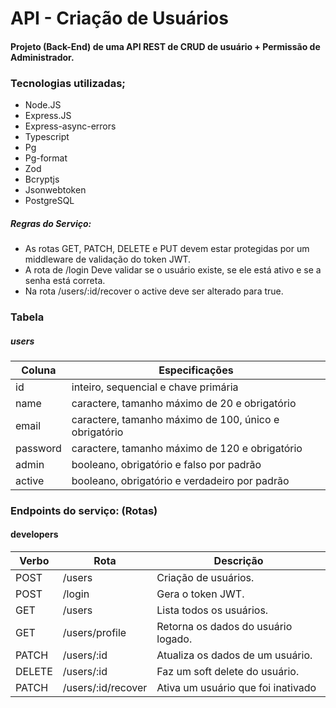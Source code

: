 # API - Criação de Usuários

#### Projeto (Back-End) de uma API REST de CRUD de usuário + Permissão de Administrador.

### Tecnologias utilizadas;

- Node.JS
- Express.JS
- Express-async-errors
- Typescript
- Pg
- Pg-format
- Zod
- Bcryptjs
- Jsonwebtoken
- PostgreSQL

##### Regras do Serviço:

- As rotas GET, PATCH, DELETE e PUT devem estar protegidas por um middleware de validação do token JWT.
- A rota de /login Deve validar se o usuário existe, se ele está ativo e se a senha está correta.
- Na rota /users/:id/recover o active deve ser alterado para true.

### Tabela

##### users

| Coluna   | Especificações                                        |
| -------- | ----------------------------------------------------- |
| id       | inteiro, sequencial e chave primária                  |
| name     | caractere, tamanho máximo de 20 e obrigatório         |
| email    | caractere, tamanho máximo de 100, único e obrigatório |
| password | caractere, tamanho máximo de 120 e obrigatório        |
| admin    | booleano, obrigatório e falso por padrão              |
| active   | booleano, obrigatório e verdadeiro por padrão         |

### Endpoints do serviço: (Rotas)

#### developers

| Verbo  | Rota               | Descrição                           |
| ------ | ------------------ | ----------------------------------- |
| POST   | /users             | Criação de usuários.                |
| POST   | /login             | Gera o token JWT.                   |
| GET    | /users             | Lista todos os usuários.            |
| GET    | /users/profile     | Retorna os dados do usuário logado. |
| PATCH  | /users/:id         | Atualiza os dados de um usuário.    |
| DELETE | /users/:id         | Faz um soft delete do usuário.      |
| PATCH  | /users/:id/recover | Ativa um usuário que foi inativado  |
